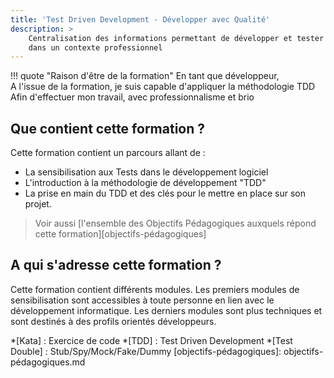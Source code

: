 ```yaml
---
title: 'Test Driven Development - Développer avec Qualité'
description: >
    Centralisation des informations permettant de développer et tester des applications
    dans un contexte professionnel
---
```


!!! quote "Raison d'être de la formation"
    En tant que développeur, <br>
    A l'issue de la formation, je suis capable d'appliquer la méthodologie TDD<br>
    Afin d'effectuer mon travail, avec professionnalisme et brio

## Que contient cette formation ?

Cette formation contient un parcours allant de :

- La sensibilisation aux Tests dans le développement logiciel
- L'introduction à la méthodologie de développement "TDD"
- La prise en main du TDD et des clés pour le mettre en place sur son projet.

> Voir aussi [l'ensemble des Objectifs Pédagogiques auxquels répond cette formation][objectifs-pédagogiques]

## A qui s'adresse cette formation ?

Cette formation contient différents modules.
Les premiers modules de sensibilisation sont accessibles à toute personne en lien avec le développement informatique.
Les derniers modules sont plus techniques et sont destinés à des profils orientés développeurs.


*[Kata] : Exercice de code
*[TDD] : Test Driven Development
*[Test Double] : Stub/Spy/Mock/Fake/Dummy
[objectifs-pédagogiques]: objectifs-pédagogiques.md